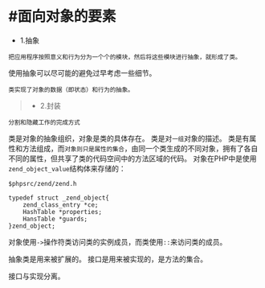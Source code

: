 #面向对象的要素
====
>
* 1.抽象
>			
	把应用程序按照意义和行为分为一个个的模块，然后将这些模块进行抽象，就形成了类。
使用抽象可以尽可能的避免过早考虑一些细节。
>
	类实现了对象的数据（即状态）和行为的抽象。
>
>* 2.封装
>
	分割和隐藏工作的完成方式

类是对象的抽象组织，对象是类的具体存在。
类是对`一组`对象的描述。
类是有属性和方法组成，而`对象则只是属性的集合`，由同一个类生成的不同对象，拥有了各自不同的属性，但共享了类的代码空间中的方法区域的代码。
对象在PHP中是使用`zend_object_value`结构体来存储的：

`$phpsrc/zend/zend.h`
	
	typedef struct _zend_object{
		zend_class_entry *ce;
		HashTable *properties;
		HansTable *guards;
	}zend_object;



对象使用`->`操作符类访问类的实例成员，而类使用`::`来访问类的成员。

抽象类是用来被扩展的。
接口是用来被实现的，是方法的集合。

接口与实现分离。


